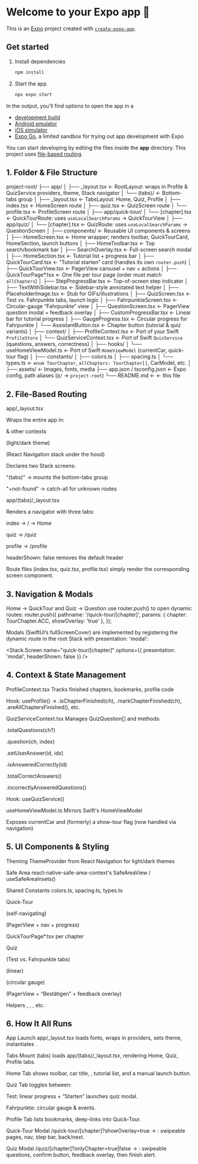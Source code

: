 # Welcome to your Expo app 👋

This is an [Expo](https://expo.dev) project created with [`create-expo-app`](https://www.npmjs.com/package/create-expo-app).

## Get started

1. Install dependencies

   ```bash
   npm install
   ```

2. Start the app

   ```bash
   npx expo start
   ```

In the output, you'll find options to open the app in a

- [development build](https://docs.expo.dev/develop/development-builds/introduction/)
- [Android emulator](https://docs.expo.dev/workflow/android-studio-emulator/)
- [iOS simulator](https://docs.expo.dev/workflow/ios-simulator/)
- [Expo Go](https://expo.dev/go), a limited sandbox for trying out app development with Expo

You can start developing by editing the files inside the **app** directory. This project uses [file-based routing](https://docs.expo.dev/router/introduction).

## 1. Folder & File Structure
project-root/
├── app/
│   ├── _layout.tsx                  ← RootLayout: wraps in Profile & QuizService providers, theme, Stack navigator
│   └── (tabs)/                      ← Bottom-tabs group
│       ├── _layout.tsx              ← TabsLayout: Home, Quiz, Profile
│       ├── index.tsx                ← HomeScreen route
│       ├── quiz.tsx                 ← QuizScreen route
│       └── profile.tsx              ← ProfileScreen route
│
├── app/quick-tour/
│   └── [chapter].tsx                ← QuickTourRoute: uses `useLocalSearchParams` → QuickTourView
│
├── app/quiz/
│   └── [chapter].tsx                ← QuizRoute: uses `useLocalSearchParams` → QuestionScreen
│
├── components/                      ← Reusable UI components & screens
│   ├── HomeScreen.tsx               ← Home wrapper; renders toolbar, QuickTourCard, HomeSection, launch buttons
│   ├── HomeToolbar.tsx              ← Top search/bookmark bar
│   ├── SearchOverlay.tsx            ← Full-screen search modal
│   ├── HomeSection.tsx              ← Tutorial list + progress bar
│   ├── QuickTourCard.tsx            ← “Tutorial starten” card (handles its own `router.push`)
│   ├── QuickTourView.tsx            ← PagerView carousel + nav + actions
│   ├── QuickTourPage*.tsx           ← One file per tour page (order must match `allChapters`)
│   ├── StepProgressBar.tsx          ← Top-of-screen step indicator
│   ├── TextWithSidebar.tsx          ← Sidebar-style annotated text helper
│   ├── PlaceholderImage.tsx         ← Stub for GIFs/illustrations
│   ├── QuizScreen.tsx               ← Test vs. Fahrpunkte tabs, launch logic
│   ├── FahrpunkteScreen.tsx         ← Circular-gauge “Fahrpunkte” view
│   ├── QuestionScreen.tsx           ← PagerView question modal + feedback overlay
│   ├── CustomProgressBar.tsx        ← Linear bar for tutorial progress
│   ├── GaugeProgress.tsx            ← Circular progress for Fahrpunkte
│   └── AssistantButton.tsx          ← Chapter button (tutorial & quiz variants)
│
├── context/
│   ├── ProfileContext.tsx           ← Port of your Swift `ProfileStore`
│   └── QuizServiceContext.tsx       ← Port of Swift `QuizService` (questions, answers, correctness)
│
├── hooks/
│   └── useHomeViewModel.ts          ← Port of Swift `HomeViewModel` (currentCar, quick-tour flag)
│
├── constants/
│   ├── colors.ts
│   ├── spacing.ts
│   └── types.ts                     ← `enum TourChapter`, `allChapters: TourChapter[]`, CarModel, etc.
│
├── assets/                          ← Images, fonts, media
├── app.json / tsconfig.json         ← Expo config, path aliases (`@/` → `project-root`)
└── README.md                        ← ← this file


## 2. File-Based Routing
app/_layout.tsx

Wraps the entire app in:

<ProfileProvider> & other contexts

<ThemeProvider> (light/dark theme)

<Stack> (React Navigation stack under the hood)

Declares two Stack screens:

"(tabs)" → mounts the bottom-tabs group

"+not-found" → catch-all for unknown routes

app/(tabs)/_layout.tsx

Renders a <Tabs> navigator with three tabs:

index → / → Home

quiz → /quiz

profile → /profile

headerShown: false removes the default header

Route files (index.tsx, quiz.tsx, profile.tsx) simply render the corresponding screen component.


## 3. Navigation & Modals

Home → QuickTour and Quiz → Question use router.push() to open dynamic routes:
router.push({
  pathname: '/quick-tour/[chapter]',
  params: { chapter: TourChapter.ACC, showOverlay: 'true' },
});

Modals (SwiftUI’s fullScreenCover) are implemented by registering the dynamic route in the root Stack with presentation: 'modal':

<Stack.Screen
  name="quick-tour/[chapter]"
  options={{ presentation: 'modal', headerShown: false }}
/>

## 4. Context & State Management

ProfileContext.tsx
Tracks finished chapters, bookmarks, profile code

Hook: useProfile() → .isChapterFinished(ch), .markChapterFinished(ch), .areAllChaptersFinished(), etc.

QuizServiceContext.tsx
Manages QuizQuestion[] and methods:

.totalQuestions(ch?)

.question(ch, index)

.setUserAnswer(id, idx)

.isAnsweredCorrectly(id)

.totalCorrectAnswers()

.incorrectlyAnsweredQuestions()

Hook: useQuizService()

useHomeViewModel.ts
Mirrors Swift's HomeViewModel

Exposes currentCar and (formerly) a show-tour flag (now handled via navigation)

## 5. UI Components & Styling

Theming
ThemeProvider from React Navigation for light/dark themes

Safe Area
react-native-safe-area-context's SafeAreaView / useSafeAreaInsets()

Shared Constants
colors.ts, spacing.ts, types.ts

Quick-Tour

<QuickTourCard /> (self-navigating)

<QuickTourView /> (PagerView + nav + progress)

QuickTourPage*.tsx per chapter

<StepProgressBar />

Quiz

<QuizScreen /> (Test vs. Fahrpunkte tabs)

<CustomProgressBar /> (linear)

<FahrpunkteScreen /> (circular gauge)

<QuestionScreen /> (PagerView + “Bestätigen” + feedback overlay)

Helpers
<AssistantButton />, <TextWithSidebar />, <PlaceholderImage />, etc.

##  6. How It All Runs

App Launch
app/_layout.tsx loads fonts, wraps in providers, sets theme, instantiates <Stack>.

Tabs Mount
(tabs) loads app/(tabs)/_layout.tsx, rendering Home, Quiz, Profile tabs.

Home Tab
<HomeScreen /> shows toolbar, car title, <QuickTourCard />, tutorial list, and a manual launch button.

Quiz Tab
<QuizScreen /> toggles between:

Test: linear progress + “Starten” launches quiz modal.

Fahrpunkte: circular gauge & events.

Profile Tab
<ProfileScreen /> lists bookmarks, deep-links into Quick-Tour.

Quick-Tour Modal
/quick-tour/[chapter]?showOverlay=true → <QuickTourView />: swipeable pages, nav, step bar, back/next.

Quiz Modal
/quiz/[chapter]?onlyChapter=true|false → <QuestionScreen />: swipeable questions, confirm button, feedback overlay, then finish alert.
